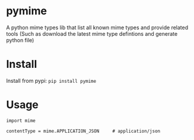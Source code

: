 # pymime

A python mime types lib that list all known mime types and provide related tools (Such as download the latest mime type defintions and generate python file)

# Install

Install from pypi: `pip install pymime`

# Usage

    import mime

    contentType = mime.APPLICATION_JSON     # application/json

